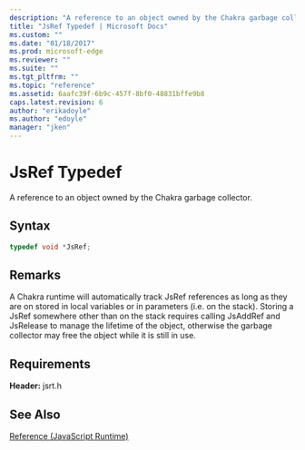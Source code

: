 ```yaml
---
description: "A reference to an object owned by the Chakra garbage collector."
title: "JsRef Typedef | Microsoft Docs"
ms.custom: ""
ms.date: "01/18/2017"
ms.prod: microsoft-edge
ms.reviewer: ""
ms.suite: ""
ms.tgt_pltfrm: ""
ms.topic: "reference"
ms.assetid: 6aafc39f-6b9c-457f-8bf0-48831bffe9b8
caps.latest.revision: 6
author: "erikadoyle"
ms.author: "edoyle"
manager: "jken"
---
```

# JsRef Typedef
A reference to an object owned by the Chakra garbage collector.  
  
## Syntax  
  
```cpp  
typedef void *JsRef;  
```  
  
## Remarks  
 A Chakra runtime will automatically track JsRef references as long as they are on stored in local variables or in parameters (i.e. on the stack). Storing a JsRef somewhere other than on the stack requires calling JsAddRef and JsRelease to manage the lifetime of the object, otherwise the garbage collector may free the object while it is still in use.  
  
## Requirements  
 **Header:** jsrt.h  
  
## See Also  
 [Reference (JavaScript Runtime)](../chakra-hosting/reference-javascript-runtime.md)